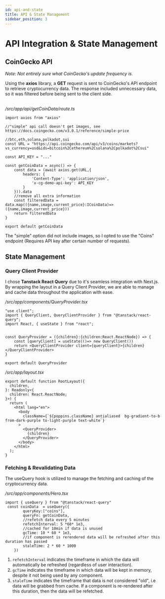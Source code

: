 ```yaml
---
id: api-and-state
title: API & State Management
sidebar_position: 3
---
```


# API Integration & State Management

## CoinGecko API

*Note: Not entirely sure what CoinGecko's update frequency is.*

Using the **axios** library, a **GET** request is sent to CoinGecko's API endpoint to retrieve cryptocurrency data. The response included unnecessary data, so it was filtered before being sent to the client side. <br></br>

*/src/app/api/getCoinData/route.ts*
```
import axios from "axios"

//"simple" api call doesn't get images, see https://docs.coingecko.com/v3.0.1/reference/simple-price

//btc,eth,solana,polkadot,sui
const URL = "https://api.coingecko.com/api/v3/coins/markets?vs_currency=usd&ids=bitcoin%2Cethereum%2Csolana%2Cpolkadot%2Csui"

const API_KEY = "..."

const getCoinData = async() => {
    const data = (await axios.get(URL,{
        headers: {
            'Content-Type': 'application/json',
            'x-cg-demo-api-key': API_KEY
        }
    })).data
    //remove all extra information
    const filteredData = data.map(({name,image,current_price}:ICoinData)=> ({name,image,current_price}))
    return filteredData
}

export default getCoinData
```
The "simple" option did not include images, so I opted to use the "Coins" endpoint (Requires API key after certain number of requests).

## State Management

### Query Client Provider
I chose **Tanstack React Query** due to it's seamless integration with Next.js. By wrapping the layout in a Query Client Provider, we are able to manage and cache data throughout the application with ease.

*/src/app/components/QueryProvider.tsx*
```
"use client";
import { QueryClient, QueryClientProvider } from "@tanstack/react-query";
import React, { useState } from "react";


const QueryProvider = ({children}:{children:React.ReactNode}) => {
    const [queryClient] = useState(()=> new QueryClient())
    return <QueryClientProvider client={queryClient}>{children}</QueryClientProvider>
}

export default QueryProvider
```

*/src/app/layout.tsx*
```
export default function RootLayout({
  children,
}: Readonly<{
  children: React.ReactNode;
}>) {
  return (
    <html lang="en">
      <body
        className={`${poppins.className} antialiased  bg-gradient-to-b from-dark-purple to-light-purple text-white`}
      >
        <QueryProvider>
          {children}
        </QueryProvider>
      </body>
    </html>
  );
}
```
### Fetching & Revalidating Data 
The useQuery hook is utilized to manage the fetching and caching of the cryptocurrency data.

*/src/app/components/Hero.tsx*
```
import { useQuery } from "@tanstack/react-query"
 const coinData  = useQuery({
        queryKey:["coins"],
        queryFn: getCoinData,
        //refetch data every 5 minutes
        refetchInterval: 5 *60* 1e3,
        //cached for 10min if data is unused 
        gcTime: 10 * 60 * 1e3,
        //if component is rerendered data will be refreshed after this duration has passed
        staleTime: 2 * 60 * 1000
    })
```
1. ```refetchInterval``` indicates the timeframe in which the data will automatically be refreshed (regardless of user interaction).
2. ```gcTime``` indicates the timeframe in which data will be kept in memory, despite it not being used by any component.
3. ```staleTime``` indicates the timeframe that data is not considered "old", i.e data will be grabbed from cache. If a component is re-rendered after this duration, then the data will be refetched.

